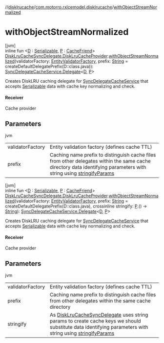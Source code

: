 //[disklrucache](../../index.md)/[com.motorro.rxlcemodel.disklrucache](index.md)/[withObjectStreamNormalized](with-object-stream-normalized.md)

# withObjectStreamNormalized

[jvm]\
inline fun &lt;[D](with-object-stream-normalized.md) : [Serializable](https://docs.oracle.com/javase/8/docs/api/java/io/Serializable.html), [P](with-object-stream-normalized.md) : [CacheFriend](../../../base/base/com.motorro.rxlcemodel.base.service/-cache-friend/index.md)&gt; [DiskLruCacheSyncDelegate.DiskLruCacheProvider](-disk-lru-cache-sync-delegate/-disk-lru-cache-provider/index.md).[withObjectStreamNormalized](with-object-stream-normalized.md)(validatorFactory: [EntityValidatorFactory](../../../base/base/com.motorro.rxlcemodel.base.entity/-entity-validator-factory/index.md), prefix: [String](https://kotlinlang.org/api/latest/jvm/stdlib/kotlin/-string/index.html) = createDefaultDelegatePrefix(D::class.java)): [SyncDelegateCacheService.Delegate](../../../base/base/com.motorro.rxlcemodel.base.service/-sync-delegate-cache-service/-delegate/index.md)&lt;[D](with-object-stream-normalized.md), [P](with-object-stream-normalized.md)&gt;

Creates DiskLRU caching delegate for [SyncDelegateCacheService](../../../base/base/com.motorro.rxlcemodel.base.service/-sync-delegate-cache-service/index.md) that accepts [Serializable](https://docs.oracle.com/javase/8/docs/api/java/io/Serializable.html) data with cache key normalizing and check.

#### Receiver

Cache provider

## Parameters

jvm

| | |
|---|---|
| validatorFactory | Entity validation factory (defines cache TTL) |
| prefix | Caching name prefix to distinguish cache files from other delegates within the same cache directory data identifying parameters with string using [stringifyParams](../../../base/base/com.motorro.rxlcemodel.base.service/stringify-params.md) |

[jvm]\
inline fun &lt;[D](with-object-stream-normalized.md) : [Serializable](https://docs.oracle.com/javase/8/docs/api/java/io/Serializable.html), [P](with-object-stream-normalized.md) : [CacheFriend](../../../base/base/com.motorro.rxlcemodel.base.service/-cache-friend/index.md)&gt; [DiskLruCacheSyncDelegate.DiskLruCacheProvider](-disk-lru-cache-sync-delegate/-disk-lru-cache-provider/index.md).[withObjectStreamNormalized](with-object-stream-normalized.md)(validatorFactory: [EntityValidatorFactory](../../../base/base/com.motorro.rxlcemodel.base.entity/-entity-validator-factory/index.md), prefix: [String](https://kotlinlang.org/api/latest/jvm/stdlib/kotlin/-string/index.html) = createDefaultDelegatePrefix(D::class.java), crossinline stringify: [P](with-object-stream-normalized.md).() -&gt; [String](https://kotlinlang.org/api/latest/jvm/stdlib/kotlin/-string/index.html)): [SyncDelegateCacheService.Delegate](../../../base/base/com.motorro.rxlcemodel.base.service/-sync-delegate-cache-service/-delegate/index.md)&lt;[D](with-object-stream-normalized.md), [P](with-object-stream-normalized.md)&gt;

Creates DiskLRU caching delegate for [SyncDelegateCacheService](../../../base/base/com.motorro.rxlcemodel.base.service/-sync-delegate-cache-service/index.md) that accepts [Serializable](https://docs.oracle.com/javase/8/docs/api/java/io/Serializable.html) data with cache key normalizing and check.

#### Receiver

Cache provider

## Parameters

jvm

| | |
|---|---|
| validatorFactory | Entity validation factory (defines cache TTL) |
| prefix | Caching name prefix to distinguish cache files from other delegates within the same cache directory |
| stringify | As [DiskLruCacheSyncDelegate](-disk-lru-cache-sync-delegate/index.md) uses string params to create cache keys we should substitute data identifying parameters with string using [stringifyParams](../../../base/base/com.motorro.rxlcemodel.base.service/stringify-params.md) |
